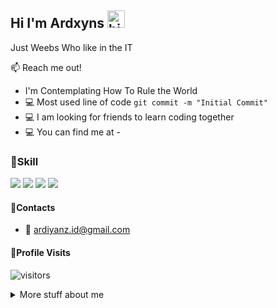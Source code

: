 ## Hi I'm Ardxyns <img src="https://user-images.githubusercontent.com/1303154/88677602-1635ba80-d120-11ea-84d8-d263ba5fc3c0.gif" width="28px" alt="hi">

Just Weebs Who like in the IT

:mailbox: Reach me out!

- I'm Contemplating How To Rule the World
- :computer: Most used line of code `git commit -m "Initial Commit"`
- :computer: I am looking for friends to learn coding together
- :computer: You can find me at -
<!-- TODO: Make technologies links takes you to repositories -->
### 🚀Skill
<p>
    <img src="https://img.shields.io/badge/Python-3776AB?style=for-the-badge&logo=python&logoColor=white" />
    <img src="https://img.shields.io/badge/PHP-777BB4?style=for-the-badge&logo=php&logoColor=white" />
    <img src="https://img.shields.io/badge/HTML5-E34F26?style=for-the-badge&logo=html5&logoColor=white" />
    <img src="https://img.shields.io/badge/Shell_Script-121011?style=for-the-badge&logo=gnu-bash&logoColor=white" />
</p>

#### 📧Contacts
- :email: ardiyanz.id@gmail.com


#### 👤Profile Visits 

![visitors](https://visitor-badge.glitch.me/badge?page_id=Ardxyns.Ardxyns)

<details>
<summary>
  More stuff about me
</summary>

<br >

#### Github Stats

![Ardxyns github stats](https://github-readme-stats.vercel.app/api?username=Lota1337&count_private=true&theme=tokyonight&hide=contribs,prs)

</details>

